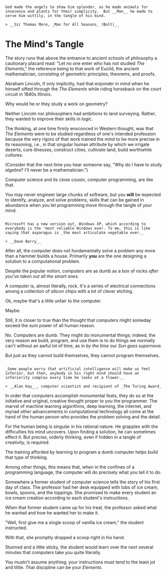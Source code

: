 ```{admonition} Man Made Code

God made the angels to show him splendor, as he made animals for innocence and plants for their simplicity.  But __Man__ he made to serve him wittily, in the tangle of his mind.

> __Sir Thomas More, _Man for All Seasons_ (Bolt)__

```

# The Mind's Tangle

The story runs that above the entrance to ancient schools of philosophy a cautionary placard read: "Let no one enter who has not studied _The Elements_," the reference being to that work of Euclid, the ancient mathematician, consisting of geometric principles, theorems, and proofs.

Abraham Lincoln, if only implicitly, had that enjoinder in mind when he himself sifted through the _The Elements_ while riding horseback on the court circuit in 1840s Illinois.

Why would he or they study a work on geometry?

Neither Lincoln nor philosophers had ambitions to land surveying. Rather, they wanted to improve their skills in logic.

The thinking, at one time firmly ensconced in Western thought, was that _The Elements_ were to be studied regardless of one's intended profession because the very rigors of that work trained the mind to be more precise in its reasoning, i.e., in that singular human attribute by which we irrigate deserts, cure illnesses, construct cities, cultivate land, build worthwhile cultures.

(Consider that the next time you hear someone say, "Why do I have to study _algebra_? I'll never be a mathematician.")

Computer science and its close cousin, computer programming, are like that.

You may never engineer large chunks of software, but you __will__ be expected to identify, analyze, and solve problems, skills that can be gained in abundance when you let programming move through the tangle of your mind.


```{admonition} The Dumb Computer

Microsoft has a new version out, Windows XP, which according to everybody is the 'most reliable Windows ever. To me, this is like saying that asparagus is _the most articulate vegetable ever._

> __Dave Barry__
```

After all, the computer does not fundamentally solve a problem any more than a hammer builds a house.  Primarily __you__ are the one designing a solution to a computational problem.

Despite the popular notion, computers are as dumb as a box of rocks _after you've taken out all the smart ones_.

A computer is, almost literally, rock.  It's a series of electrical connections among a collection of silicon chips with a lot of clever etching.

Ok, maybe that's a little unfair to the computer.

Maybe.

Still, it is closer to true than the thought that computers might someday exceed the sum power of all human reason.

No. Computers are dumb.  They might do monumental things; indeed, the very reason we build, program, and use them is to do things we normally can't without an awful lot of time, as in _by the time our Sun goes supernova_.

But just as they cannot build themselves, they cannot program themselves.

```{admonition} Nature Exceeds Any Computer

_Some people worry that artificial intelligence will make us feel inferior, but then, anybody in his right mind should have an inferiority complex every time he looks at a flower._

> __Alan Kay__, computer scientist and recipient of _The Turing Award_

```

In order that computers accomplish monumental feats, they do so at the initiative and original, creative thought proper to you the programmer. The marvel of machine learning algorithms, deep learning, the internet, and myriad other advancements in computational technology all come at the hand of the human person who provides the problem solving and the detail.

For the human being is singular in his rational nature.  He grapples with the difficulties his mind uncovers.  Upon finding a solution, he can sometimes effect it.  But precise, orderly thinking, even if hidden in a tangle of creativity, is required.

The training afforded by learning to program a dumb computer helps build that type of thinking.

Among other things, this means that, when in the confines of a programming language, the computer will do precisely what you tell it to do.

Somewhere a former student of computer science tells the story of his first day of class.  The professor had her desk equipped with tubs of ice cream, bowls, spoons, and the toppings.  She promised to make every student an ice cream creation according to each student's instructions.

When that former student came up for his treat, the professor asked what he wanted and how he wanted her to make it.

"Well, first give me a single scoop of vanilla ice cream," the student instructed.

With that, she promptly dropped a scoop right in his hand.

Stunned and a little sticky, the student would learn over the next several minutes that computers take you quite literally.

You mustn't assume anything; your instructions must tend to the least jot and tittle.  That discipline can be your _Elements_.
